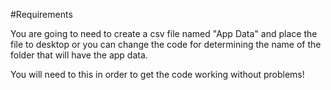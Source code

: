 #Requirements

You are going to need to create a csv file named "App Data" and place the file to desktop
or you can change the code for determining the name of the folder that will have the app
data.

You will need to this in order to get the code working without problems!
